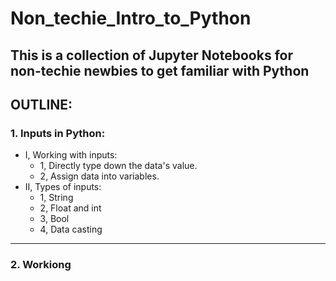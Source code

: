# Non_techie_Intro_to_Python
This is a collection of Jupyter Notebooks for non-techie newbies to get familiar with Python
----
## OUTLINE:

### 1. Inputs in Python:
- I, Working with inputs:
    - 1, Directly type down the data's value.
    - 2, Assign data into variables.
- II, Types of inputs:
    - 1, String
    - 2, Float and int
    - 3, Bool
    - 4, Data casting
----
### 2. Workiong
     
